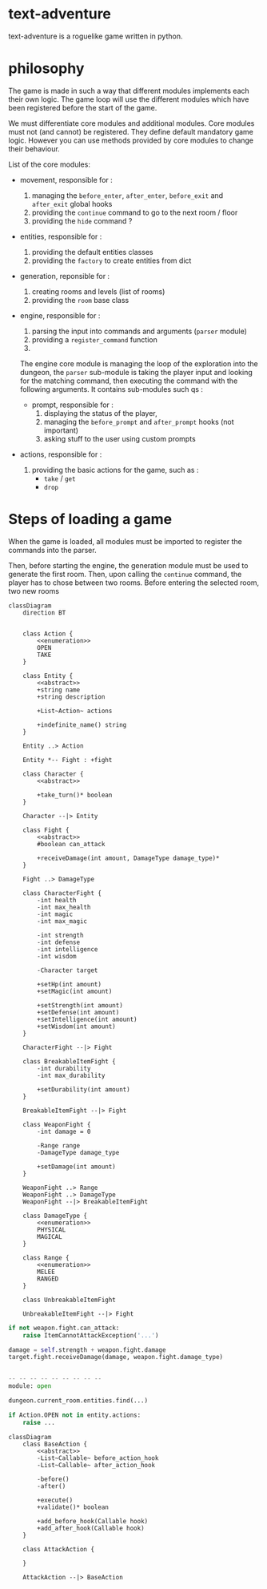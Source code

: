 # text-adventure

text-adventure is a roguelike game written in python.

# philosophy

The game is made in such a way that different modules implements each their own logic. The game loop
will use the different modules which have been registered before the start of the game.

We must differentiate core modules and additional modules. Core modules must not (and cannot) be registered.
They define default mandatory game logic. However you can use methods provided by core modules to change
their behaviour.

List of the core modules:

- movement, responsible for :
    1. managing the `before_enter`, `after_enter`, `before_exit` and `after_exit` global hooks
    2. providing the `continue` command to go to the next room / floor
    3. providing the `hide` command ?

- entities, responsible for :
    1. providing the default entities classes
    2. providing the `factory` to create entities from dict

- generation, reponsible for :
    1. creating rooms and levels (list of rooms)
    2. providing the `room` base class

- engine, responsible for :
    1. parsing the input into commands and arguments (`parser` module)
    2. providing a `register_command` function
    3.

    The engine core module is managing the loop of the exploration into the dungeon, the `parser`
    sub-module is taking the player input and looking for the matching command, then executing
    the command with the following arguments. It contains sub-modules such qs :

    - prompt, responsible for :
        1. displaying the status of the player,
        2. managing the `before_prompt` and `after_prompt` hooks (not important)
        3. asking stuff to the user using custom prompts

- actions, responsible for :
    1. providing the basic actions for the game, such as :
        - `take` / `get`
        - `drop`

# Steps of loading a game

When the game is loaded, all modules must be imported to register the commands into the parser.

Then, before starting the engine, the generation module must be used to generate the first room.
Then, upon calling the `continue` command, the player has to chose between two rooms. Before entering
the selected room, two new rooms

```mermaid
classDiagram
    direction BT


    class Action {
        <<enumeration>>
        OPEN
        TAKE
    }

    class Entity {
        <<abstract>>
        +string name
        +string description

        +List~Action~ actions

        +indefinite_name() string
    }

    Entity ..> Action

    Entity *-- Fight : +fight

    class Character {
        <<abstract>>

        +take_turn()* boolean
    }

    Character --|> Entity

    class Fight {
        <<abstract>>
        #boolean can_attack

        +receiveDamage(int amount, DamageType damage_type)*
    }

    Fight ..> DamageType

    class CharacterFight {
        -int health
        -int max_health
        -int magic
        -int max_magic

        -int strength
        -int defense
        -int intelligence
        -int wisdom

        -Character target

        +setHp(int amount)
        +setMagic(int amount)

        +setStrength(int amount)
        +setDefense(int amount)
        +setIntelligence(int amount)
        +setWisdom(int amount)
    }

    CharacterFight --|> Fight

    class BreakableItemFight {
        -int durability
        -int max_durability

        +setDurability(int amount)
    }

    BreakableItemFight --|> Fight

    class WeaponFight {
        -int damage = 0

        -Range range
        -DamageType damage_type

        +setDamage(int amount)
    }

    WeaponFight ..> Range
    WeaponFight ..> DamageType
    WeaponFight --|> BreakableItemFight

    class DamageType {
        <<enumeration>>
        PHYSICAL
        MAGICAL
    }

    class Range {
        <<enumeration>>
        MELEE
        RANGED
    }

    class UnbreakableItemFight

    UnbreakableItemFight --|> Fight
```

```python
if not weapon.fight.can_attack:
    raise ItemCannotAttackException('...')

damage = self.strength + weapon.fight.damage
target.fight.receiveDamage(damage, weapon.fight.damage_type)


-- -- -- -- -- -- -- -- --
module: open

dungeon.current_room.entities.find(...)

if Action.OPEN not in entity.actions:
    raise ...
```

```mermaid
classDiagram
    class BaseAction {
        <<abstract>>
        -List~Callable~ before_action_hook
        -List~Callable~ after_action_hook

        -before()
        -after()

        +execute()
        +validate()* boolean

        +add_before_hook(Callable hook)
        +add_after_hook(Callable hook)
    }

    class AttackAction {

    }

    AttackAction --|> BaseAction
```
